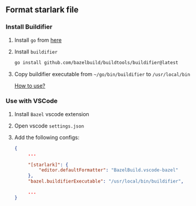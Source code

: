 ## Format starlark file

### Install Buildifier

1. Install `go` from [here](https://go.dev/doc/install)
2. Install `buildifier`

   ```bash
   go install github.com/bazelbuild/buildtools/buildifier@latest
   ```

3. Copy buildifier executable from `~/go/bin/buildifier` to `/usr/local/bin`

   [How to use?](https://chromium.googlesource.com/external/github.com/bazelbuild/buildtools/+/HEAD/buildifier/README.md)

### Use with VSCode

1. Install `Bazel` vscode extension
2. Open vscode `settings.json`
3. Add the following configs:

   ```json
   {
        ...

        "[starlark]": {
            "editor.defaultFormatter": "BazelBuild.vscode-bazel"
        },
        "bazel.buildifierExecutable": "/usr/local/bin/buildifier",

        ...
   }
   ```
